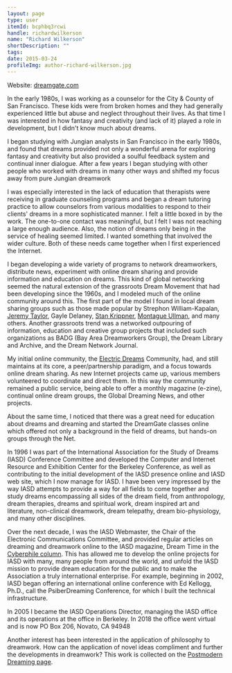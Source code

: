 ```yaml
---
layout: page
type: user
itemId: bcphbq3rcwi
handle: richardwilkerson
name: "Richard Wilkerson"
shortDescription: ""
tags:
date: 2015-03-24
profileImg: author-richard-wilkerson.jpg
---
```


Website: [dreamgate.com](http://dreamgate.com/)

In the early 1980s, I was working as a counselor for the City & County of San Francisco. These kids were from broken homes and they had generally experienced little but abuse and neglect throughout their lives. As that time I was interested in how fantasy and creativity (and lack of it) played a role in development, but I didn't know much about dreams.

I began studying with Jungian analysts in San Francisco in the early 1980s, and found that dreams provided not only a wonderful arena for exploring fantasy and creativity but also provided a soulful feedback system and continual inner dialogue. After a few years I began studying with other people who worked with dreams in many other ways and shifted my focus away from pure Jungian dreamwork

I was especially interested in the lack of education that therapists were receiving in graduate counseling programs and began a dream tutoring practice to allow counselors from various modalities to respond to their clients' dreams in a more sophisticated manner. I felt a little boxed in by the work. The one-to-one contact was meaningful, but I felt I was not reaching a large enough audience. Also, the notion of dreams only being in the service of healing seemed limited. I wanted something that involved the wider culture. Both of these needs came together when I first experienced the Internet.

I began developing a wide variety of programs to network dreamworkers, distribute news, experiment with online dream sharing and provide information and education on dreams. This kind of global networking seemed the natural extension of the grassroots Dream Movement that had been developing since the 1960s, and I modeled much of the online community around this. The first part of the model I found in local dream sharing groups such as those made popular by Strephon William-Kapalan, [Jeremy Taylor](../@jeremytaylor), Gayle Delaney, [Stan Krippner](../@stanleykrippner), [Montague Ullman](../@montagueullman), and many others. Another grassroots trend was a networked outpouring of information, education and creative group projects that included such organizations as BADG (Bay Area Dreamworkers Group), the Dream Library and Archive, and the Dream Network Journal.

My initial online community, the [Electric Dreams](http://www.dreamgate.com/ed/) Community, had, and still maintains at its core, a peer/partnership paradigm, and a focus towards online dream sharing. As new Internet projects came up, various members volunteered to coordinate and direct them. In this way the community remained a public service, being able to offer a monthly magazine (e-zine), continual online dream groups, the Global Dreaming News, and other projects.

About the same time, I noticed that there was a great need for education about dreams and dreaming and started the DreamGate classes online which offered not only a background in the field of dreams, but hands-on groups through the Net.

In 1996 I was part of the International Association for the Study of Dreams (IASD) Conference Committee and developed the Computer and Internet Resource and Exhibition Center for the Berkeley Conference, as well as contributing to the initial development of the IASD presence online and IASD web site, which I now manage for IASD. I have been very impressed by the way IASD attempts to provide a way for all fields to come together and study dreams encompassing all sides of the dream field, from anthropology, dream therapies, dreams and spiritual work, dream inspired art and literature, non-clinical dreamwork, dream telepathy, dream bio-physiology, and many other disciplines.

Over the next decade, I was the IASD Webmaster, the Chair of the Electronic Communications Committee, and provided regular articles on dreaming and dreamwork online to the IASD magazine, Dream Time in the [Cyberphile column](http://www.dreamgate.com/dream/cyberphile/). This has allowed me to develop the online projects for IASD with many, many people from around the world, and unfold the IASD mission to provide dream education for the public and to make the Association a truly international enterprise. For example, beginning in 2002, IASD began offering an international online conference with Ed Kellogg, Ph.D., call the PsiberDreaming Conference, for which I built the technical infrastructure.

In 2005 I became the IASD Operations Director, managing the IASD office and its operations at the office in Berkeley. In 2018 the office went virtual and is now PO Box 206, Novato, CA 94948

Another interest has been interested in the application of philosophy to dreamwork. How can the application of novel ideas compliment and further the developments in dreamwork?
This work is collected on the [Postmodern Dreaming page](http://www.dreamgate.com/pomo/).
